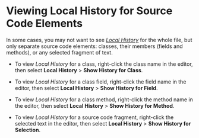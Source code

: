 # Viewing Local History for Source Code Elements

In some cases, you may not want to see [*Local History*](README.md) for the whole file,
but only separate source code elements:
classes, their members (fields and methods), or any selected fragment of text.

* To view *Local History* for a class, right-click the class name in the editor, then select **Local History** > **Show History for Class**.

* To view *Local History* for a class field, right-click the field name in the editor, then select **Local History** > **Show History for Field**.

* To view *Local History* for a class method, right-click the method name in the editor, then select **Local History** > **Show History for Method**.

* To view *Local History* for a source code fragment, right-click the selected text in the editor, then select **Local History** > **Show History for Selection**.

